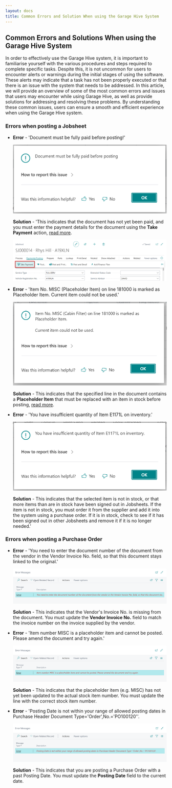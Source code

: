 ```yaml
---
layout: docs
title: Common Errors and Solution When using the Garage Hive System
---
```


## Common Errors and Solutions When using the Garage Hive System
In order to effectively use the Garage Hive system, it is important to familiarise yourself with the various procedures and steps required to complete specific tasks. Despite this, it is not uncommon for users to encounter alerts or warnings during the initial stages of using the software. These alerts may indicate that a task has not been properly executed or that there is an issue with the system that needs to be addressed. In this article, we will provide an overview of some of the most common errors and issues that users may encounter while using Garage Hive, as well as provide solutions for addressing and resolving these problems. By understanding these common issues, users can ensure a smooth and efficient experience when using the Garage Hive system.

### Errors when posting a Jobsheet
   * **Error** - 'Document must be fully paid before posting!'
   
      ![](media/garagehive-common-errors5.png)
      
      **Solution** - 'This indicates that the document has not yet been paid, and you must enter the payment details for the document using the **Take Payment** action, [read more](/docs/garagehive-jobsheet-taking-payment.html#taking-a-payment-in-a-jobsheet-and-posting-it).

      ![](media/garagehive-common-errors5a.png)

   * **Error** - 'Item No. MISC (Placeholder Item) on line 181000 is marked as Placeholder Item. Current item could not be used.'

      ![](media/garagehive-common-errors2.png)

      **Solution** - This indicates that the specified line in the document contains a **Placeholder Item** that must be replaced with an item in stock before posting, [read more](/docs/garagehive-creating-a-placeholder-item.html).

   * **Error** - 'You have insufficient quantity of Item E1171L on inventory.'

      ![](media/garagehive-common-errors9.png)

      **Solution** - This indicates that the selected item is not in stock, or that more items than are in stock have been signed out in Jobsheets. If the item is not in stock, you must order it from the supplier and add it into the system using a purchase order. If it is in stock, check to see if it has been signed out in other Jobsheets and remove it if it is no longer needed.'

###  Errors when posting a Purchase Order
   * **Error** - 'You need to enter the document number of the document from the vendor in the Vendor Invoice No. field, so that this document stays linked to the original.'

      ![](media/garagehive-common-errors3.png)

      **Solution** - This indicates that the Vendor's Invoice No. is missing from the document. You must update the **Vendor Invoice No.** field to match the invoice number on the invoice supplied by the vendor.

   * **Error** - 'Item number MISC is a placeholder item and cannot be posted. Please amend the document and try again.'

      ![](media/garagehive-common-errors4.png)

      **Solution** - This indicates that the placeholder item (e.g. MISC) has not yet been updated to the actual stock item number. You must update the line with the correct stock item number.

   * **Error** - 'Posting Date is not within your range of allowed posting dates in Purchase Header Document Type='Order',No.='PO100120''.

      ![](media/garagehive-common-errors8.png)

      **Solution** - This indicates that you are posting a Purchase Order with a past Posting Date. You must update the **Posting Date** field to the current date.






